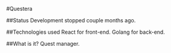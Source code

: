 #Questera

##Status
Development stopped couple months ago.

##Technologies used
React for front-end.
Golang for back-end.

##What is it?
Quest manager.
